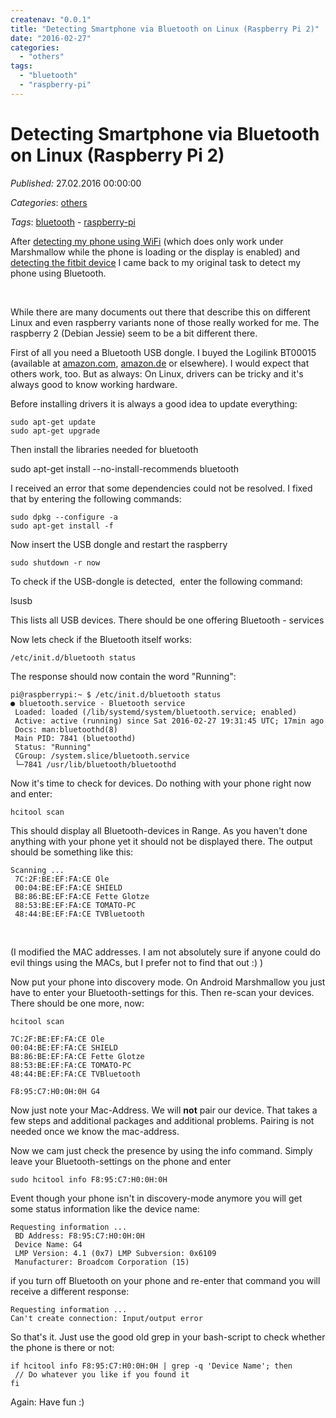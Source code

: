```yaml
---
createnav: "0.0.1"
title: "Detecting Smartphone via Bluetooth on Linux (Raspberry Pi 2)"
date: "2016-02-27"
categories: 
  - "others"
tags: 
  - "bluetooth"
  - "raspberry-pi"
---
```

# Detecting Smartphone via Bluetooth on Linux (Raspberry Pi 2)
_Published:_ 27.02.2016 00:00:00

_Categories_: [others](//en/categories#others)

_Tags_: [bluetooth](//en/tags#bluetooth) - [raspberry-pi](//en/tags#raspberry-pi)


After [detecting my phone using WiFi](http://dotnet.work/2016/01/automate-your-synology-surveillancestation-with-some-simple-linux-commands/) (which does only work under Marshmallow while the phone is loading or the display is enabled) and [detecting the fitbit device](http://dotnet.work/2016/02/tracking-fitbit-presence-under-linux-raspberry-pi-2/) I came back to my original task to detect my phone using Bluetooth.

 

While there are many documents out there that describe this on different Linux and even raspberry variants none of those really worked for me. The raspberry 2 (Debian Jessie) seem to be a bit different there.

First of all you need a Bluetooth USB dongle. I buyed the Logilink BT00015 (available at [amazon.com](http://www.amazon.com/gp/product/B0096Y2HFW/ref=as_li_tl?ie=UTF8&camp=1638&creative=19454&creativeASIN=B0096Y2HFW&linkCode=as2&tag=derstammti-21), [amazon.de](http://www.amazon.de/gp/product/B0096Y2HFW/ref=as_li_tl?ie=UTF8&camp=1638&creative=19454&creativeASIN=B0096Y2HFW&linkCode=as2&tag=derstammti-21) or elsewhere). I would expect that others work, too. But as always: On Linux, drivers can be tricky and it's always good to know working hardware.

Before installing drivers it is always a good idea to update everything:

```
sudo apt-get update
sudo apt-get upgrade
```

Then install the libraries needed for bluetooth

sudo apt-get install --no-install-recommends bluetooth

I received an error that some dependencies could not be resolved. I fixed that by entering the following commands:

```
sudo dpkg --configure -a
sudo apt-get install -f
```

Now insert the USB dongle and restart the raspberry

```
sudo shutdown -r now
```

To check if the USB-dongle is detected,  enter the following command:

lsusb

This lists all USB devices. There should be one offering Bluetooth - services

Now lets check if the Bluetooth itself works:

```
/etc/init.d/bluetooth status
```

The response should now contain the word "Running":
```
pi@raspberrypi:~ $ /etc/init.d/bluetooth status
● bluetooth.service - Bluetooth service
 Loaded: loaded (/lib/systemd/system/bluetooth.service; enabled)
 Active: active (running) since Sat 2016-02-27 19:31:45 UTC; 17min ago
 Docs: man:bluetoothd(8)
 Main PID: 7841 (bluetoothd)
 Status: "Running"
 CGroup: /system.slice/bluetooth.service
 └─7841 /usr/lib/bluetooth/bluetoothd
```

Now it's time to check for devices. Do nothing with your phone right now and enter:
```
hcitool scan
```

This should display all Bluetooth-devices in Range. As you haven't done anything with your phone yet it should not be displayed there. The output should be something like this:

```
Scanning ...
 7C:2F:BE:EF:FA:CE Ole
 00:04:BE:EF:FA:CE SHIELD
 B8:86:BE:EF:FA:CE Fette Glotze
 88:53:BE:EF:FA:CE TOMATO-PC
 48:44:BE:EF:FA:CE TVBluetooth
```
 

(I modified the MAC addresses. I am not absolutely sure if anyone could do evil things using the MACs, but I prefer not to find that out :) )

Now put your phone into discovery mode. On Android Marshmallow you just have to enter your Bluetooth-settings for this. Then re-scan your devices. There should be one more, now:
```
hcitool scan

7C:2F:BE:EF:FA:CE Ole
00:04:BE:EF:FA:CE SHIELD
B8:86:BE:EF:FA:CE Fette Glotze
88:53:BE:EF:FA:CE TOMATO-PC
48:44:BE:EF:FA:CE TVBluetooth

F8:95:C7:H0:0H:0H G4
```

Now just note your Mac-Address. We will **not** pair our device. That takes a few steps and additional packages and additional problems. Pairing is not needed once we know the mac-address.

Now we cam just check the presence by using the info command. Simply leave your Bluetooth-settings on the phone and enter
```
sudo hcitool info F8:95:C7:H0:0H:0H
```

Event though your phone isn't in discovery-mode anymore you will get some status information like the device name:
```
Requesting information ...
 BD Address: F8:95:C7:H0:0H:0H
 Device Name: G4
 LMP Version: 4.1 (0x7) LMP Subversion: 0x6109
 Manufacturer: Broadcom Corporation (15)
```

if you turn off Bluetooth on your phone and re-enter that command you will receive a different response:

```
Requesting information ...
Can't create connection: Input/output error
```

So that's it. Just use the good old grep in your bash-script to check whether the phone is there or not:
```
if hcitool info F8:95:C7:H0:0H:0H | grep -q 'Device Name'; then
 // Do whatever you like if you found it
fi
```

Again: Have fun :)
